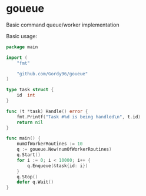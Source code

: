 # goueue
Basic command queue/worker implementation

Basic usage:
```go
package main

import (
	"fmt"

	"github.com/Gordy96/goueue"
)

type task struct {
	id	int
}

func (t *task) Handle() error {
	fmt.Printf("Task #%d is being handled\n", t.id)
	return nil
}

func main() {
	numOfWorkerRoutines := 10
	q := goueue.New(numOfWorkerRoutines)
	q.Start()
	for i := 0; i < 10000; i++ {
		q.Enqueue(&task{id: i})
	}
	q.Stop()
	defer q.Wait()
}
```